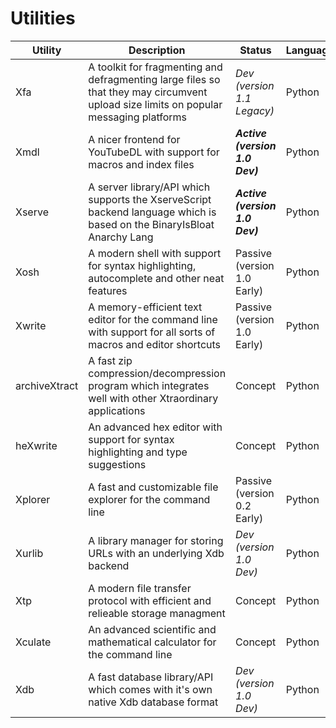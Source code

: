 # Utilities #

Utility | Description | Status | Language
------- | ----------- | ------ | --------
Xfa | A toolkit for fragmenting and defragmenting large files so that they may circumvent upload size limits on popular messaging platforms | *Dev (version 1.1 Legacy)* | Python
Xmdl | A nicer frontend for YouTubeDL with support for macros and index files | ***Active (version 1.0 Dev)*** | Python
Xserve | A server library/API which supports the XserveScript backend language which is based on the BinaryIsBloat Anarchy Lang | ***Active (version 1.0 Dev)*** | Python
Xosh | A modern shell with support for syntax highlighting, autocomplete and other neat features | Passive (version 1.0 Early) | Python
Xwrite | A memory-efficient text editor for the command line with support for all sorts of macros and editor shortcuts | Passive (version 1.0 Early) | Python
archiveXtract | A fast zip compression/decompression program which integrates well with other Xtraordinary applications | Concept | Python
heXwrite | An advanced hex editor with support for syntax highlighting and type suggestions | Concept | Python
Xplorer | A fast and customizable file explorer for the command line | Passive (version 0.2 Early) | Python
Xurlib | A library manager for storing URLs with an underlying Xdb backend | *Dev (version 1.0 Dev)* | Python
Xtp | A modern file transfer protocol with efficient and relieable storage managment | Concept | Python
Xculate | An advanced scientific and mathematical calculator for the command line | Concept | Python
Xdb | A fast database library/API which comes with it's own native Xdb database format | *Dev (version 1.0 Dev)* | Python
